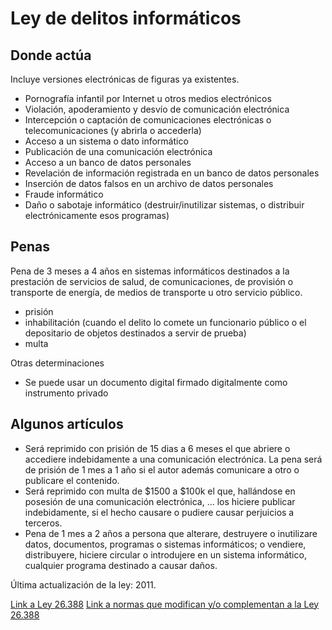 # Ley de delitos informáticos
## Donde actúa

Incluye versiones electrónicas de figuras ya existentes.

- Pornografía infantil por Internet u otros medios electrónicos 
- Violación, apoderamiento y desvío de comunicación electrónica
- Intercepción o captación de comunicaciones electrónicas o telecomunicaciones (y abrirla o accederla)
- Acceso a un sistema o dato informático
- Publicación de una comunicación electrónica
- Acceso a un banco de datos personales
- Revelación de información registrada en un banco de datos personales
- Inserción de datos falsos en un archivo de datos personales
- Fraude informático
- Daño o sabotaje informático (destruir/inutilizar sistemas, o distribuir electrónicamente esos programas)
  
## Penas
Pena de 3 meses a 4 años en sistemas informáticos destinados a la prestación de servicios de salud, de comunicaciones, de provisión o transporte de energía, de medios de transporte u otro servicio público.
- prisión
- inhabilitación (cuando el delito lo comete un funcionario público o el depositario de objetos destinados a servir de prueba)
- multa

Otras determinaciones
- Se puede usar un documento digital firmado digitalmente como instrumento privado

## Algunos artículos
- Será reprimido con prisión de 15 dias a 6 meses el que abriere o accediere indebidamente a una comunicación electrónica. La pena será de prisión de 1 mes a 1 año si el autor además comunicare a otro o publicare el contenido.
- Será reprimido con multa de $1500 a $100k el que, hallándose en posesión de una comunicación electrónica, ... los hiciere publicar indebidamente, si el hecho causare o pudiere causar perjuicios a terceros.
- Pena de 1 mes a 2 años a persona que alterare, destruyere o inutilizare datos, documentos, programas o sistemas informáticos; o vendiere, distribuyere, hiciere circular o introdujere en un sistema informático, cualquier programa destinado a causar daños.

Última actualización de la ley: 2011.

[Link a Ley 26.388](http://servicios.infoleg.gob.ar/infolegInternet/anexos/140000-144999/141790/norma.htm)
[Link a normas que modifican y/o complementan a la Ley 26.388](http://servicios.infoleg.gob.ar/infolegInternet/verVinculos.do;jsessionid=C94D0EC8D82109B37C35580901796CFE?modo=2&id=141790)